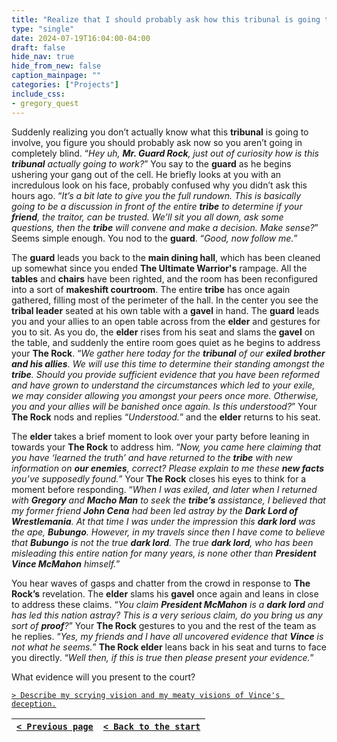 ```yaml
---
title: "Realize that I should probably ask how this tribunal is going to go down before it actually starts."
type: "single"
date: 2024-07-19T16:04:00-04:00
draft: false
hide_nav: true
hide_from_new: false
caption_mainpage: ""
categories: ["Projects"]
include_css:
- gregory_quest
---
```


Suddenly realizing you don’t actually know what this **tribunal** is going to involve, you figure you should probably ask now so you aren’t going in completely blind. “*Hey uh, **Mr. Guard Rock**, just out of curiosity how is this **tribunal** actually going to work?*” You say to the **guard** as he begins ushering your gang out of the cell. He briefly looks at you with an incredulous look on his face, probably confused why you didn’t ask this hours ago. “*It’s a bit late to give you the full rundown. This is basically going to be a discussion in front of the entire **tribe** to determine if your **friend**, the traitor, can be trusted. We’ll sit you all down, ask some questions, then the **tribe** will convene and make a decision. Make sense?*” Seems simple enough. You nod to the **guard**. “*Good, now follow me.*”

The **guard** leads you back to the **main dining hall**, which has been cleaned up somewhat since you ended **The Ultimate Warrior's** rampage. All the **tables** and **chairs** have been righted, and the room has been reconfigured into a sort of **makeshift courtroom**. The entire **tribe** has once again gathered, filling most of the perimeter of the hall. In the center you see the **tribal leader** seated at his own table with a **gavel** in hand. The **guard** leads you and your allies to an open table across from the **elder** and gestures for you to sit. As you do, the **elder** rises from his seat and slams the **gavel** on the table, and suddenly the entire room goes quiet as he begins to address your **The Rock**. “*We gather here today for the **tribunal** of our **exiled brother and his allies**. We will use this time to determine their standing amongst the **tribe**. Should you provide sufficient evidence that you have been reformed and have grown to understand the circumstances which led to your exile, we may consider allowing you amongst your peers once more. Otherwise, you and your allies will be banished once again. Is this understood?*” Your **The Rock** nods and replies “*Understood.*” and the **elder** returns to his seat.

The **elder** takes a brief moment to look over your party before leaning in towards your **The Rock** to address him. “*Now, you came here claiming that you have ‘learned the truth’ and have returned to the **tribe** with new information on **our enemies**, correct? Please explain to me these **new facts** you’ve supposedly found.*” Your **The Rock** closes his eyes to think for a moment before responding. “*When I was exiled, and later when I returned with **Gregory** and **Macho Man** to seek the **tribe’s** assistance, I believed that my former friend **John Cena** had been led astray by the **Dark Lord of Wrestlemania**. At that time I was under the impression this **dark lord** was the ape, **Bubungo**. However, in my travels since then I have come to believe that **Bubungo** is not the true **dark lord**. The true **dark lord**, who has been misleading this entire nation for many years, is none other than **President Vince McMahon** himself.*”

You hear waves of gasps and chatter from the crowd in response to **The Rock’s** revelation. The **elder** slams his **gavel** once again and leans in close to address these claims. “*You claim **President McMahon** is a **dark lord** and has led this nation astray? This is a very serious claim, do you bring us any sort of **proof**?*” Your **The Rock** gestures to you and the rest of the team as he replies. “*Yes, my friends and I have all uncovered evidence that **Vince** is not what he seems.*” **The Rock elder** leans back in his seat and turns to face you directly. “*Well then, if this is true then please present your evidence.*”

What evidence will you present to the court?

[``> Describe my scrying vision and my meaty visions of Vince's deception.``](../144)

|[``< Previous page``](../142)|[``< Back to the start``](../)|
|---|---|